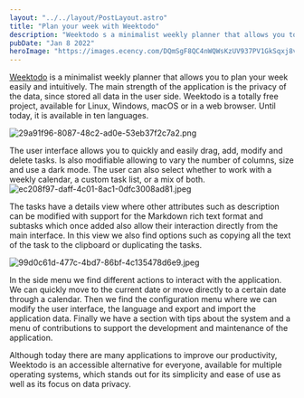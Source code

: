 ```yaml
---
layout: "../../layout/PostLayout.astro"
title: "Plan your week with Weektodo"
description: "Weektodo s a minimalist weekly planner that allows you to plan your week easily and intuitively. The main strength of the application..."
pubDate: "Jan 8 2022"
heroImage: "https://images.ecency.com/DQmSgF8QC4nWQWsKzUV937PV1GkSqxj8vVevYxYCm4BdfyA/weektodo_es.jpg"
---
```


[Weektodo](https://weektodo.me) is a minimalist weekly planner that allows you to plan your week easily and intuitively. The main strength of the application is the privacy of the data, since stored all data in the user side. Weektodo is a totally free project, available for Linux, Windows, macOS or in a web browser. Until today, it is available in ten languages.


![29a91f96-8087-48c2-ad0e-53eb37f2c7a2.png](https://cdn.hashnode.com/res/hashnode/image/upload/v1647792527552/z6p95RpzG.png)

The user interface allows you to quickly and easily drag, add, modify and delete tasks. Is also modifiable allowing to vary the number of columns, size and use a dark mode. The user can also select whether to work with a weekly calendar, a custom task list, or a mix of both.
![ec208f97-daff-4c01-8ac1-0dfc3008ad81.jpeg](https://cdn.hashnode.com/res/hashnode/image/upload/v1647792548595/RtrLw24LI.jpeg)

The tasks have a details view where other attributes such as description can be modified with support for the Markdown rich text format and subtasks which once added also allow their interaction directly from the main interface. In this view we also find options such as copying all the text of the task to the clipboard or duplicating the tasks.

![99d0c61d-477c-4bd7-86bf-4c135478d6e9.jpeg](https://cdn.hashnode.com/res/hashnode/image/upload/v1647792570646/XvTK2_Whv.jpeg)

In the side menu we find different actions to interact with the application. We can quickly move to the current date or move directly to a certain date through a calendar. Then we find the configuration menu where we can modify the user interface, the language and export and import the application data. Finally we have a section with tips about the system and a menu of contributions to support the development and maintenance of the application.

Although today there are many applications to improve our productivity, Weektodo is an accessible alternative for everyone, available for multiple operating systems, which stands out for its simplicity and ease of use as well as its focus on data privacy.